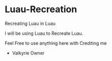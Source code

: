# Luau-Recreation
Recreating Luau in Luau

I will be using Luau to Recreate Luau.

Feel Free to use anything here with Crediting me

- Valkyrie Owner
